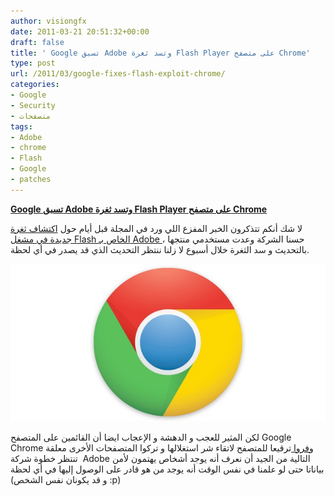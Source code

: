 ```yaml
---
author: visiongfx
date: 2011-03-21 20:51:32+00:00
draft: false
title: ' Google تسبق Adobe وتسد ثغرة Flash Player على متصفح Chrome'
type: post
url: /2011/03/google-fixes-flash-exploit-chrome/
categories:
- Google
- Security
- متصفحات
tags:
- Adobe
- chrome
- Flash
- Google
- patches
---
```


[**Google تسبق Adobe وتسد ثغرة Flash Player على متصفح Chrome**
](https://www.it-scoop.com/2011/03/google-fixes-flash-exploit-chrome)


لا شك أنكم تتذكرون الخبر المفزع اللي ورد في المجلة قبل أيام حول [اكتشاف ثغرة جديدة في مشغل Flash الخاص بـ Adobe ](https://www.it-scoop.com/2011/03/adobe-flash-player-zero-day-vulnerability%e2%80%8e/)، حسنا الشركة وعدت مستخدمي منتجها بالتحديث و سد الثغرة خلال أسبوع لا زلنا ننتظر التحديث الذي قد يصدر في أي لحظة.


[![](google-chrome.jpg)
](https://www.it-scoop.com/2011/03/google-fixes-flash-exploit-chrome)



لكن المثير للعجب و الدهشة و الإعجاب ايضا أن القائمين على المتصفح Google Chrome [وفروا ](http://www.guardian.co.uk/technology/blog/2011/mar/21/)ترقيعا للمتصفح لاتقاء شر استغلالها و تركوا المتصفحات الأخرى معلقة  تنتظر خطوة شركة Adobe التالية
من الجيد أن نعرف أنه يوجد أشخاص يهتمون لأمن بياناتا حتى لو علمنا في نفس الوقت أنه يوجد من هو قادر على الوصول إليها في أي لحظة (و قد يكونان نفس الشخص :p)


